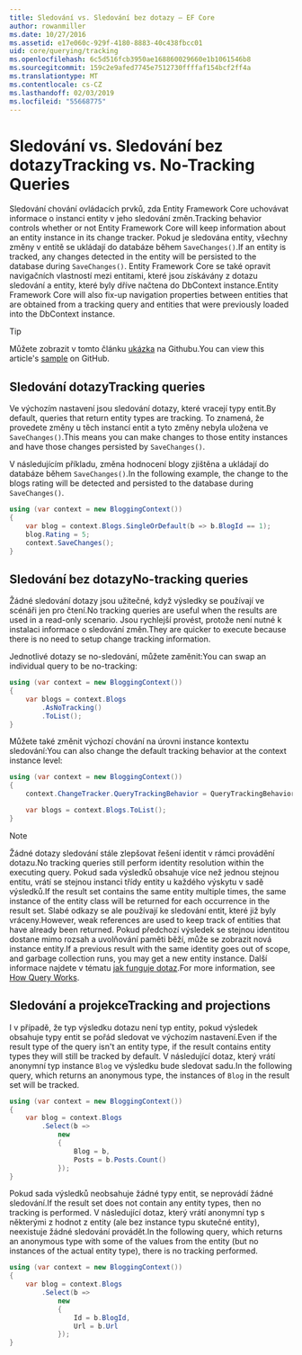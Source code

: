 ```yaml
---
title: Sledování vs. Sledování bez dotazy – EF Core
author: rowanmiller
ms.date: 10/27/2016
ms.assetid: e17e060c-929f-4180-8883-40c438fbcc01
uid: core/querying/tracking
ms.openlocfilehash: 6c5d516fcb3950ae168860029660e1b1061546b8
ms.sourcegitcommit: 159c2e9afed7745e7512730ffffaf154bcf2ff4a
ms.translationtype: MT
ms.contentlocale: cs-CZ
ms.lasthandoff: 02/03/2019
ms.locfileid: "55668775"
---
```

# <a name="tracking-vs-no-tracking-queries"></a><span data-ttu-id="90879-102">Sledování vs. Sledování bez dotazy</span><span class="sxs-lookup"><span data-stu-id="90879-102">Tracking vs. No-Tracking Queries</span></span>

<span data-ttu-id="90879-103">Sledování chování ovládacích prvků, zda Entity Framework Core uchovávat informace o instanci entity v jeho sledování změn.</span><span class="sxs-lookup"><span data-stu-id="90879-103">Tracking behavior controls whether or not Entity Framework Core will keep information about an entity instance in its change tracker.</span></span> <span data-ttu-id="90879-104">Pokud je sledována entity, všechny změny v entitě se ukládají do databáze během `SaveChanges()`.</span><span class="sxs-lookup"><span data-stu-id="90879-104">If an entity is tracked, any changes detected in the entity will be persisted to the database during `SaveChanges()`.</span></span> <span data-ttu-id="90879-105">Entity Framework Core se také opravit navigačních vlastností mezi entitami, které jsou získávány z dotazu sledování a entity, které byly dříve načtena do DbContext instance.</span><span class="sxs-lookup"><span data-stu-id="90879-105">Entity Framework Core will also fix-up navigation properties between entities that are obtained from a tracking query and entities that were previously loaded into the DbContext instance.</span></span>

> [!TIP]  
> <span data-ttu-id="90879-106">Můžete zobrazit v tomto článku [ukázka](https://github.com/aspnet/EntityFramework.Docs/tree/master/samples/core/Querying) na Githubu.</span><span class="sxs-lookup"><span data-stu-id="90879-106">You can view this article's [sample](https://github.com/aspnet/EntityFramework.Docs/tree/master/samples/core/Querying) on GitHub.</span></span>

## <a name="tracking-queries"></a><span data-ttu-id="90879-107">Sledování dotazy</span><span class="sxs-lookup"><span data-stu-id="90879-107">Tracking queries</span></span>

<span data-ttu-id="90879-108">Ve výchozím nastavení jsou sledování dotazy, které vracejí typy entit.</span><span class="sxs-lookup"><span data-stu-id="90879-108">By default, queries that return entity types are tracking.</span></span> <span data-ttu-id="90879-109">To znamená, že provedete změny u těch instancí entit a tyto změny nebyla uložena ve `SaveChanges()`.</span><span class="sxs-lookup"><span data-stu-id="90879-109">This means you can make changes to those entity instances and have those changes persisted by `SaveChanges()`.</span></span>

<span data-ttu-id="90879-110">V následujícím příkladu, změna hodnocení blogy zjištěna a ukládají do databáze během `SaveChanges()`.</span><span class="sxs-lookup"><span data-stu-id="90879-110">In the following example, the change to the blogs rating will be detected and persisted to the database during `SaveChanges()`.</span></span>

<!-- [!code-csharp[Main](samples/core/Querying/Querying/Tracking/Sample.cs)] -->
``` csharp
using (var context = new BloggingContext())
{
    var blog = context.Blogs.SingleOrDefault(b => b.BlogId == 1);
    blog.Rating = 5;
    context.SaveChanges();
}
```

## <a name="no-tracking-queries"></a><span data-ttu-id="90879-111">Sledování bez dotazy</span><span class="sxs-lookup"><span data-stu-id="90879-111">No-tracking queries</span></span>

<span data-ttu-id="90879-112">Žádné sledování dotazy jsou užitečné, když výsledky se používají ve scénáři jen pro čtení.</span><span class="sxs-lookup"><span data-stu-id="90879-112">No tracking queries are useful when the results are used in a read-only scenario.</span></span> <span data-ttu-id="90879-113">Jsou rychlejší provést, protože není nutné k instalaci informace o sledování změn.</span><span class="sxs-lookup"><span data-stu-id="90879-113">They are quicker to execute because there is no need to setup change tracking information.</span></span>

<span data-ttu-id="90879-114">Jednotlivé dotazy se no-sledování, můžete zaměnit:</span><span class="sxs-lookup"><span data-stu-id="90879-114">You can swap an individual query to be no-tracking:</span></span>

<!-- [!code-csharp[Main](samples/core/Querying/Querying/Tracking/Sample.cs?highlight=4)] -->
``` csharp
using (var context = new BloggingContext())
{
    var blogs = context.Blogs
        .AsNoTracking()
        .ToList();
}
```

<span data-ttu-id="90879-115">Můžete také změnit výchozí chování na úrovni instance kontextu sledování:</span><span class="sxs-lookup"><span data-stu-id="90879-115">You can also change the default tracking behavior at the context instance level:</span></span>

<!-- [!code-csharp[Main](samples/core/Querying/Querying/Tracking/Sample.cs?highlight=3)] -->
``` csharp
using (var context = new BloggingContext())
{
    context.ChangeTracker.QueryTrackingBehavior = QueryTrackingBehavior.NoTracking;

    var blogs = context.Blogs.ToList();
}
```

> [!NOTE]  
> <span data-ttu-id="90879-116">Žádné dotazy sledování stále zlepšovat řešení identit v rámci provádění dotazu.</span><span class="sxs-lookup"><span data-stu-id="90879-116">No tracking queries still perform identity resolution within the executing query.</span></span> <span data-ttu-id="90879-117">Pokud sada výsledků obsahuje více než jednou stejnou entitu, vrátí se stejnou instanci třídy entity u každého výskytu v sadě výsledků.</span><span class="sxs-lookup"><span data-stu-id="90879-117">If the result set contains the same entity multiple times, the same instance of the entity class will be returned for each occurrence in the result set.</span></span> <span data-ttu-id="90879-118">Slabé odkazy se ale používají ke sledování entit, které již byly vráceny.</span><span class="sxs-lookup"><span data-stu-id="90879-118">However, weak references are used to keep track of entities that have already been returned.</span></span> <span data-ttu-id="90879-119">Pokud předchozí výsledek se stejnou identitou dostane mimo rozsah a uvolňování paměti běží, může se zobrazit nová instance entity.</span><span class="sxs-lookup"><span data-stu-id="90879-119">If a previous result with the same identity goes out of scope, and garbage collection runs, you may get a new entity instance.</span></span> <span data-ttu-id="90879-120">Další informace najdete v tématu [jak funguje dotaz](overview.md).</span><span class="sxs-lookup"><span data-stu-id="90879-120">For more information, see [How Query Works](overview.md).</span></span>

## <a name="tracking-and-projections"></a><span data-ttu-id="90879-121">Sledování a projekce</span><span class="sxs-lookup"><span data-stu-id="90879-121">Tracking and projections</span></span>

<span data-ttu-id="90879-122">I v případě, že typ výsledku dotazu není typ entity, pokud výsledek obsahuje typy entit se pořád sledovat ve výchozím nastavení.</span><span class="sxs-lookup"><span data-stu-id="90879-122">Even if the result type of the query isn't an entity type, if the result contains entity types they will still be tracked by default.</span></span> <span data-ttu-id="90879-123">V následující dotaz, který vrátí anonymní typ instance `Blog` ve výsledku bude sledovat sadu.</span><span class="sxs-lookup"><span data-stu-id="90879-123">In the following query, which returns an anonymous type, the instances of `Blog` in the result set will be tracked.</span></span>

<!-- [!code-csharp[Main](samples/core/Querying/Querying/Tracking/Sample.cs?highlight=7)] -->
``` csharp
using (var context = new BloggingContext())
{
    var blog = context.Blogs
        .Select(b =>
            new
            {
                Blog = b,
                Posts = b.Posts.Count()
            });
}
```

<span data-ttu-id="90879-124">Pokud sada výsledků neobsahuje žádné typy entit, se neprovádí žádné sledování.</span><span class="sxs-lookup"><span data-stu-id="90879-124">If the result set does not contain any entity types, then no tracking is performed.</span></span> <span data-ttu-id="90879-125">V následující dotaz, který vrátí anonymní typ s některými z hodnot z entity (ale bez instance typu skutečné entity), neexistuje žádné sledování provádět.</span><span class="sxs-lookup"><span data-stu-id="90879-125">In the following query, which returns an anonymous type with some of the values from the entity (but no instances of the actual entity type), there is no tracking performed.</span></span>

<!-- [!code-csharp[Main](samples/core/Querying/Querying/Tracking/Sample.cs)] -->
``` csharp
using (var context = new BloggingContext())
{
    var blog = context.Blogs
        .Select(b =>
            new
            {
                Id = b.BlogId,
                Url = b.Url
            });
}
```
